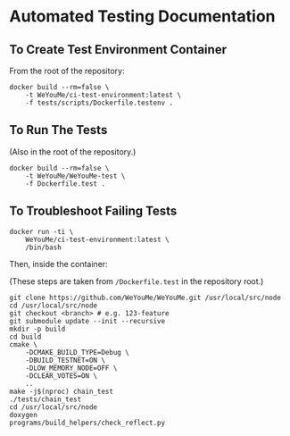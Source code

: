 # Automated Testing Documentation

## To Create Test Environment Container

From the root of the repository:

    docker build --rm=false \
        -t WeYouMe/ci-test-environment:latest \
        -f tests/scripts/Dockerfile.testenv .

## To Run The Tests

(Also in the root of the repository.)

    docker build --rm=false \
        -t WeYouMe/WeYouMe-test \
        -f Dockerfile.test .

## To Troubleshoot Failing Tests

    docker run -ti \
        WeYouMe/ci-test-environment:latest \
        /bin/bash

Then, inside the container:

(These steps are taken from `/Dockerfile.test` in the
repository root.)

    git clone https://github.com/WeYouMe/WeYouMe.git /usr/local/src/node
    cd /usr/local/src/node
    git checkout <branch> # e.g. 123-feature
    git submodule update --init --recursive
    mkdir -p build
    cd build
    cmake \
        -DCMAKE_BUILD_TYPE=Debug \
        -DBUILD_TESTNET=ON \
        -DLOW_MEMORY_NODE=OFF \
        -DCLEAR_VOTES=ON \
        ..
    make -j$(nproc) chain_test
    ./tests/chain_test
    cd /usr/local/src/node
    doxygen
    programs/build_helpers/check_reflect.py
